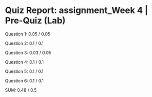# Quiz Report: assignment_Week 4 | Pre-Quiz (Lab)

Question 1: 0.05 / 0.05

Question 2: 0.1 / 0.1

Question 3: 0.03 / 0.05

Question 4: 0.1 / 0.1

Question 5: 0.1 / 0.1

Question 6: 0.1 / 0.1

SUM: 0.48 / 0.5
